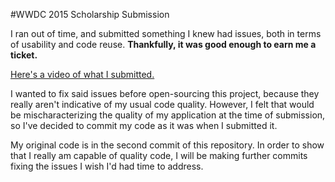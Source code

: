 #WWDC 2015 Scholarship Submission

I ran out of time, and submitted something I knew had issues, both in terms of usability and code reuse. **Thankfully, it was good enough to earn me a ticket.**

[Here's a video of what I submitted.](https://vimeo.com/126084087)

I wanted to fix said issues before open-sourcing this project, because they really aren't indicative of my usual code quality. However, I felt that would be mischaracterizing the quality of my application at the time of submission, so I've decided to commit my code as it was when I submitted it.

My original code is in the second commit of this repository. In order to show that I really am capable of quality code, I will be making further commits fixing the issues I wish I'd had time to address.


